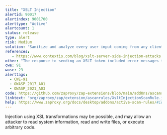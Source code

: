 ```yaml
---
title: "XSLT Injection"
alertid: 90017
alertindex: 9001700
alerttype: "Active"
alertcount: 1
status: release
type: alert
risk: Medium
solution: "Sanitize and analyze every user input coming from any client-side."
references:
   - https://www.contextis.com/blog/xslt-server-side-injection-attacks
other: "The response to sending an XSLT token included error messages that may indicate a vulnerability to XSLT injections."
cwe: 91
wasc: 23
alerttags: 
  - CWE-91
  - OWASP_2017_A01
  - OWASP_2021_A03
code: https://github.com/zaproxy/zap-extensions/blob/main/addOns/ascanrules/src/main/java/org/zaproxy/zap/extension/ascanrules/XsltInjectionScanRule.java
linktext: "org/zaproxy/zap/extension/ascanrules/XsltInjectionScanRule.java"
help: https://www.zaproxy.org/docs/desktop/addons/active-scan-rules/#id-90017
---
```

Injection using XSL transformations may be possible, and may allow an attacker to read system information, read and write files, or execute arbitrary code.
